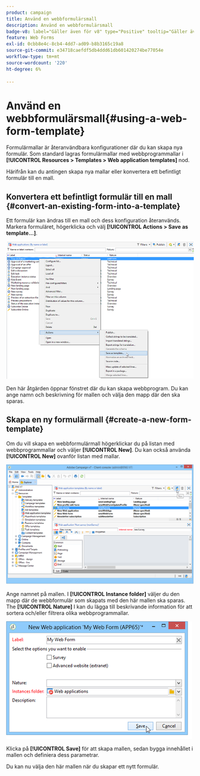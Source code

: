 ```yaml
---
product: campaign
title: Använd en webbformulärsmall
description: Använd en webbformulärsmall
badge-v8: label="Gäller även för v8" type="Positive" tooltip="Gäller även Campaign v8"
feature: Web Forms
exl-id: 0cbb8e4c-8cb4-4dd7-ad09-b8b3165c19a8
source-git-commit: e34718caefdf5db4ddd61db601420274be77054e
workflow-type: tm+mt
source-wordcount: '220'
ht-degree: 6%

---
```


# Använd en webbformulärsmall{#using-a-web-form-template}



Formulärmallar är återanvändbara konfigurationer där du kan skapa nya formulär. Som standard lagras formulärmallar med webbprogrammallar i **[!UICONTROL Resources > Templates > Web application templates]** nod.

Härifrån kan du antingen skapa nya mallar eller konvertera ett befintligt formulär till en mall.

## Konvertera ett befintligt formulär till en mall {#convert-an-existing-form-into-a-template}

Ett formulär kan ändras till en mall och dess konfiguration återanvänds. Markera formuläret, högerklicka och välj **[!UICONTROL Actions > Save as template...]**.

![](assets/s_ncs_admin_survey_saveastemplate.png)

Den här åtgärden öppnar fönstret där du kan skapa webbprogram. Du kan ange namn och beskrivning för mallen och välja den mapp där den ska sparas.

## Skapa en ny formulärmall {#create-a-new-form-template}

Om du vill skapa en webbformulärmall högerklickar du på listan med webbprogrammallar och väljer **[!UICONTROL New]**. Du kan också använda **[!UICONTROL New]** ovanför listan med mallar.

![](assets/s_ncs_admin_survey_createtemplate.png)

Ange namnet på mallen. I **[!UICONTROL Instance folder]** väljer du den mapp där de webbformulär som skapats med den här mallen ska sparas. The **[!UICONTROL Nature]** I kan du lägga till beskrivande information för att sortera och/eller filtrera olika webbprogrammallar.

![](assets/s_ncs_admin_survey_createtemplate_details.png)

Klicka på **[!UICONTROL Save]** för att skapa mallen, sedan bygga innehållet i mallen och definiera dess parametrar.

Du kan nu välja den här mallen när du skapar ett nytt formulär.
